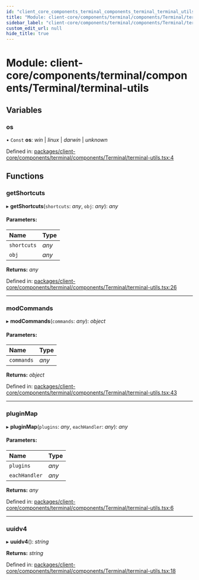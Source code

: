 ```yaml
---
id: "client_core_components_terminal_components_terminal_terminal_utils"
title: "Module: client-core/components/terminal/components/Terminal/terminal-utils"
sidebar_label: "client-core/components/terminal/components/Terminal/terminal-utils"
custom_edit_url: null
hide_title: true
---
```


# Module: client-core/components/terminal/components/Terminal/terminal-utils

## Variables

### os

• `Const` **os**: *win* \| *linux* \| *darwin* \| *unknown*

Defined in: [packages/client-core/components/terminal/components/Terminal/terminal-utils.tsx:4](https://github.com/xr3ngine/xr3ngine/blob/5a0f83ed8/packages/client-core/components/terminal/components/Terminal/terminal-utils.tsx#L4)

## Functions

### getShortcuts

▸ **getShortcuts**(`shortcuts`: *any*, `obj`: *any*): *any*

#### Parameters:

Name | Type |
:------ | :------ |
`shortcuts` | *any* |
`obj` | *any* |

**Returns:** *any*

Defined in: [packages/client-core/components/terminal/components/Terminal/terminal-utils.tsx:26](https://github.com/xr3ngine/xr3ngine/blob/5a0f83ed8/packages/client-core/components/terminal/components/Terminal/terminal-utils.tsx#L26)

___

### modCommands

▸ **modCommands**(`commands`: *any*): *object*

#### Parameters:

Name | Type |
:------ | :------ |
`commands` | *any* |

**Returns:** *object*

Defined in: [packages/client-core/components/terminal/components/Terminal/terminal-utils.tsx:43](https://github.com/xr3ngine/xr3ngine/blob/5a0f83ed8/packages/client-core/components/terminal/components/Terminal/terminal-utils.tsx#L43)

___

### pluginMap

▸ **pluginMap**(`plugins`: *any*, `eachHandler`: *any*): *any*

#### Parameters:

Name | Type |
:------ | :------ |
`plugins` | *any* |
`eachHandler` | *any* |

**Returns:** *any*

Defined in: [packages/client-core/components/terminal/components/Terminal/terminal-utils.tsx:6](https://github.com/xr3ngine/xr3ngine/blob/5a0f83ed8/packages/client-core/components/terminal/components/Terminal/terminal-utils.tsx#L6)

___

### uuidv4

▸ **uuidv4**(): *string*

**Returns:** *string*

Defined in: [packages/client-core/components/terminal/components/Terminal/terminal-utils.tsx:18](https://github.com/xr3ngine/xr3ngine/blob/5a0f83ed8/packages/client-core/components/terminal/components/Terminal/terminal-utils.tsx#L18)
